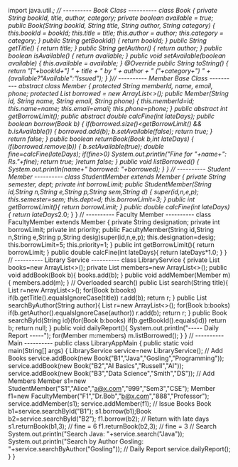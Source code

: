 import java.util.*;
// ---------- Book Class ----------
class Book {
 private String bookId, title, author, category;
 private boolean available = true;
 public Book(String bookId, String title, String author, String category) {
 this.bookId = bookId;
 this.title = title;
 this.author = author;
 this.category = category;
 }
 public String getBookId() { return bookId; }
 public String getTitle() { return title; }
 public String getAuthor() { return author; }
 public boolean isAvailable() { return available; }
 public void setAvailable(boolean available) { this.available = available; }
 @Override
 public String toString() {
 return "["+bookId+"] " + title + " by " + author + " ("+category+") " +
 (available?"Available":"Issued");
 }
}// ---------- Member Base Class ----------
abstract class Member {
 protected String memberId, name, email, phone;
 protected List<Book> borrowed = new ArrayList<>();
 public Member(String id, String name, String email, String phone) {
 this.memberId=id; this.name=name; this.email=email; this.phone=phone;
 }
 public abstract int getBorrowLimit();
 public abstract double calcFine(int lateDays);
 public boolean borrow(Book b) {
 if(borrowed.size()<getBorrowLimit() && b.isAvailable()) {
 borrowed.add(b);
 b.setAvailable(false);
 return true;
 }
 return false;
 }
 public boolean returnBook(Book b,int lateDays) {
 if(borrowed.remove(b)) {
 b.setAvailable(true);
 double fine=calcFine(lateDays);
 if(fine>0) System.out.println("Fine for "+name+": Rs."+fine);
 return true;
 }return false;
 }
 public void listBorrowed() {
 System.out.println(name+" borrowed: "+borrowed);
 }
}
// ---------- Student Member ----------
class StudentMember extends Member {
 private String semester, dept;
 private int borrowLimit;
 public StudentMember(String id,String n,String e,String p,String sem,String d) {
 super(id,n,e,p);
 this.semester=sem; this.dept=d; this.borrowLimit=3;
 }
 public int getBorrowLimit(){ return borrowLimit; }
 public double calcFine(int lateDays){ return lateDays*2.0; }
}
// ---------- Faculty Member ----------
class FacultyMember extends Member {
 private String designation;
 private int borrowLimit; private int priority;
 public FacultyMember(String id,String n,String e,String p,String desig)super(id,n,e,p);
 this.designation=desig; this.borrowLimit=5; this.priority=1;
 }
 public int getBorrowLimit(){ return borrowLimit; }
 public double calcFine(int lateDays){ return lateDays*1.0; }
}
// ---------- Library Service ----------
class LibraryService {
 private List<Book> books=new ArrayList<>();
 private List<Member> members=new ArrayList<>();
 public void addBook(Book b){ books.add(b); }
 public void addMember(Member m){ members.add(m); }
 // Overloaded search()
 public List<Book> search(String title){
 List<Book> r=new ArrayList<>();
 for(Book b:books) if(b.getTitle().equalsIgnoreCase(title)) r.add(b);
 return r;
 }
 public List<Book> searchByAuthor(String author){
 List<Book> r=new ArrayList<>();
 for(Book b:books) if(b.getAuthor().equalsIgnoreCase(author)) r.add(b);
 return r;
 }
 public Book searchById(String id){for(Book b:books) if(b.getBookId().equals(id)) return b;
 return null;
 }
 public void dailyReport(){
 System.out.println("----- Daily Report -----");
 for(Member m:members) m.listBorrowed();
 }
}
// ---------- Main ----------
public class LibraryAppMain {
 public static void main(String[] args) {
 LibraryService service=new LibraryService();
 // Add Books
 service.addBook(new Book("B1","Java","Gosling","Programming"));
 service.addBook(new Book("B2","AI Basics","Russell","AI"));
 service.addBook(new Book("B3","Data Science","Smith","DS"));
 // Add Members
 Member s1=new StudentMember("S1","Alice","a@x.com","999","Sem3","CSE");
 Member f1=new FacultyMember("F1","Dr.Bob","b@x.com","888","Professor");
 service.addMember(s1); service.addMember(f1);
 // Issue Books
 Book b1=service.searchById("B1");
 s1.borrow(b1);Book b2=service.searchById("B2");
 f1.borrow(b2);
 // Return with late days
 s1.returnBook(b1,3); // fine = 6
 f1.returnBook(b2,3); // fine = 3
 // Search
 System.out.println("Search Java: "+service.search("Java"));
 System.out.println("Search by Author Gosling: "+service.searchByAuthor("Gosling"));
 // Daily Report
 service.dailyReport();
 }
}
